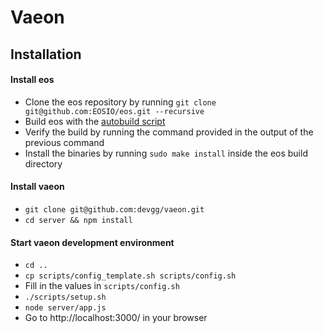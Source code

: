 # Vaeon

## Installation

#### Install eos
- Clone the eos repository by running `git clone git@github.com:EOSIO/eos.git --recursive`
- Build eos with the [autobuild script](https://developers.eos.io/eosio-nodeos/docs/autobuild-script) 
- Verify the build by running the command provided in the output of the previous command
- Install the binaries by running `sudo make install` inside the eos build directory

#### Install vaeon
- `git clone git@github.com:devgg/vaeon.git`
- `cd server && npm install`

#### Start vaeon development environment
- `cd ..`
- `cp scripts/config_template.sh scripts/config.sh`
- Fill in the values in `scripts/config.sh`
- `./scripts/setup.sh`
- `node server/app.js`
- Go to http://localhost:3000/ in your browser
